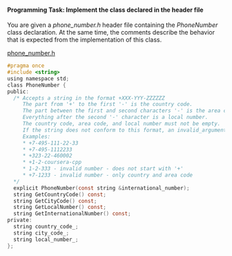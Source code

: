 #### Programming Task: Implement the class declared in the header file ####
You are given a *phone_number.h* header file containing the *PhoneNumber* class declaration. At the same time, the comments describe the behavior that is expected from the implementation of this class.

[phone_number.h](https://github.com/Hitoku/basics-of-c-plus-plus-development-yellow-belt/blob/master/Week_3/02%20Programming%20Assignment/Source/phone_number.h)

```objectivec
#pragma once
#include <string>
using namespace std;
class PhoneNumber {
public:
  /* Accepts a string in the format +XXX-YYY-ZZZZZZ
     The part from '+' to the first '-' is the country code.
     The part between the first and second characters '-' is the area code
     Everything after the second '-' character is a local number.
     The country code, area code, and local number must not be empty.
     If the string does not conform to this format, an invalid_argument exception must be thrown. There is no need to check that the number contains only digits.
     Examples:
     * +7-495-111-22-33
     * +7-495-1112233
     * +323-22-460002
     * +1-2-coursera-cpp
     * 1-2-333 - invalid number - does not start with '+'
     * +7-1233 - invalid number - only country and area code
  */
  explicit PhoneNumber(const string &international_number);
  string GetCountryCode() const;
  string GetCityCode() const;
  string GetLocalNumber() const;
  string GetInternationalNumber() const;
private:
  string country_code_;
  string city_code_;
  string local_number_;
};
```